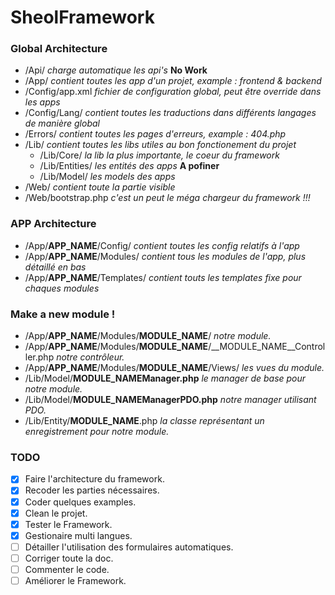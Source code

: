 # SheolFramework #
### Global Architecture ##
* /Api/ *charge automatique les api's* __No Work__
* /App/ *contient toutes les app d'un projet, example : frontend & backend*
* /Config/app.xml *fichier de configuration global, peut être override dans les apps*
* /Config/Lang/ *contient toutes les traductions dans différents langages de manière global*
* /Errors/ *contient toutes les pages d'erreurs, example : 404.php*
* /Lib/ *contient toutes les libs utiles au bon fonctionement du projet*
   * /Lib/Core/ *la lib la plus importante, le coeur du framework*
   * /Lib/Entities/ *les entités des apps* __A pofiner__
   * /Lib/Model/ *les models des apps*
* /Web/ *contient toute la partie visible*
* /Web/bootstrap.php *c'est un peut le méga chargeur du framework !!!*

### APP Architecture ##
* /App/__APP_NAME__/Config/ *contient toutes les config relatifs à l'app*
* /App/__APP_NAME__/Modules/ *contient tous les modules de l'app, plus détaillé en bas*
* /App/__APP_NAME__/Templates/ *contient touts les templates fixe pour chaques modules*

### Make a new module ! ##
* /App/__APP_NAME__/Modules/__MODULE_NAME__/ *notre module.*
* /App/__APP_NAME__/Modules/__MODULE_NAME__/__MODULE_NAME__Controller.php *notre contrôleur.*
* /App/__APP_NAME__/Modules/__MODULE_NAME__/Views/ *les vues du module.*
* /Lib/Model/__MODULE_NAMEManager.php__ *le manager de base pour notre module.*
* /Lib/Model/__MODULE_NAMEManagerPDO.php__ *notre manager utilisant PDO.*
* /Lib/Entity/__MODULE_NAME__.php *la classe représentant un enregistrement pour notre module.*

### TODO ###
- [x] Faire l'architecture du framework.
- [x] Recoder les parties nécessaires.
- [x] Coder quelques examples.
- [x] Clean le projet.
- [x] Tester le Framework.
- [x] Gestionaire multi langues.
- [ ] Détailler l'utilisation des formulaires automatiques.
- [ ] Corriger toute la doc.
- [ ] Commenter le code.
- [ ] Améliorer le Framework.
